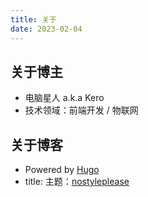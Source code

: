 ```yaml
---
title: 关于
date: 2023-02-04
---
```


## 关于博主

- 电脑星人 <span class="secondary" title="also known as">a.k.a</span> Kero
- 技术领域：前端开发 <span class="secondary mh-1">/</span> 物联网

## 关于博客

- Powered by <a href="https://gohugo.io/" target="_blank">Hugo</a> 
- title: 主题：<a href="https://github.com/Masellum/hugo-theme-nostyleplease" target="_blank">nostyleplease</a>

